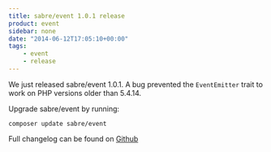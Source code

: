 ```yaml
---
title: sabre/event 1.0.1 release
product: event
sidebar: none
date: "2014-06-12T17:05:10+00:00"
tags:
    - event
    - release
---
```


We just released sabre/event 1.0.1. A bug prevented the `EventEmitter` trait
to work on PHP versions older than 5.4.14.

Upgrade sabre/event by running:

    composer update sabre/event

Full changelog can be found on [Github][1]

[1]: https://github.com/sabre-io/event/blob/master/ChangeLog
